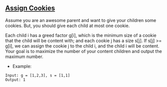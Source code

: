 ## [Assign Cookies](https://leetcode.com/problems/assign-cookies/)

Assume you are an awesome parent and want to give your children some cookies. But, you should give each child at most one cookie.

Each child i has a greed factor g[i], which is the minimum size of a cookie that the child will be content with; and each cookie j has a size s[j]. If s[j] >= g[i], we can assign the cookie j to the child i, and the child i will be content. Your goal is to maximize the number of your content children and output the maximum number.


- Example:
```
Input: g = [1,2,3], s = [1,1]
Output: 1
```
